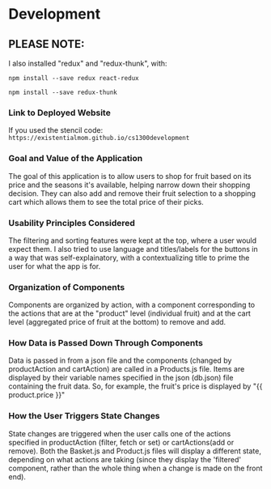 # Development
## PLEASE NOTE:

I also installed "redux" and "redux-thunk", with:
```
npm install --save redux react-redux
```
```
npm install --save redux-thunk
```
### Link to Deployed Website
If you used the stencil code: `https://existentialmom.github.io/cs1300development`

### Goal and Value of the Application
The goal of this application is to allow users to shop for fruit
based on its price and the seasons it's available, helping
narrow down their shopping decision. They can also
add and remove their fruit selection to a shopping cart which
allows them to see the total price of their picks.

### Usability Principles Considered
The filtering and sorting features were kept at the top,
where a user would expect them. I also tried to use language 
and titles/labels for the buttons in a way that was self-explainatory, 
with a contextualizing title to prime the user for what the app is for.

### Organization of Components
Components are organized by action, with a component corresponding to 
the actions that are at the "product" level (individual fruit) and 
at the cart level (aggregated price of fruit at the bottom) to remove and
add. 

### How Data is Passed Down Through Components
Data is passed in from a json file and the components (changed by productAction and 
cartAction) are called in a Products.js file. Items are displayed by their variable names specified in the 
json (db.json) file containing the fruit data. So, for example, the fruit's price is displayed by 
"{{ product.price }}"

### How the User Triggers State Changes
State changes are triggered when the user calls one of the actions specified in productAction (filter, fetch
or set) or cartActions(add or remove). Both the Basket.js and Product.js files will display
a different state, depending on what actions are taking (since they display the 'filtered' component, rather 
than the whole thing when a change is made on the front end).
